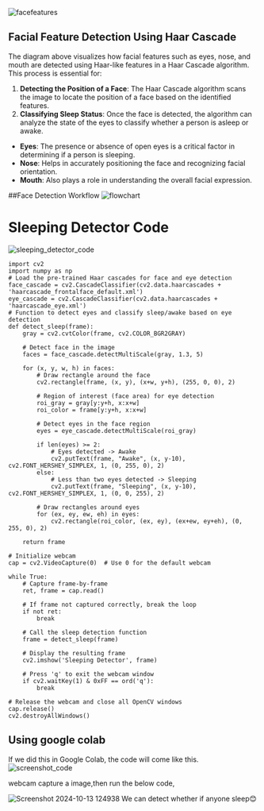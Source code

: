 ![facefeatures](https://github.com/user-attachments/assets/7301a0f3-15c9-4573-b138-f7e3632488fa)

## Facial Feature Detection Using Haar Cascade

The diagram above visualizes how facial features such as eyes, nose, and mouth are detected using Haar-like features in a Haar Cascade algorithm. This process is essential for:

1. **Detecting the Position of a Face**: The Haar Cascade algorithm scans the image to locate the position of a face based on the identified features.
2. **Classifying Sleep Status**: Once the face is detected, the algorithm can analyze the state of the eyes to classify whether a person is asleep or awake.


- **Eyes**: The presence or absence of open eyes is a critical factor in determining if a person is sleeping.
- **Nose**: Helps in accurately positioning the face and recognizing facial orientation.
- **Mouth**: Also plays a role in understanding the overall facial expression.

##Face Detection Workflow
![flowchart](https://github.com/user-attachments/assets/db9b87c0-1c2f-4f1e-a84c-1c5fa540f877)

# Sleeping Detector Code
![sleeping_detector_code](https://github.com/user-attachments/assets/186d35cc-e847-45af-87d6-4c40c12aac4d)

```
import cv2
import numpy as np
# Load the pre-trained Haar cascades for face and eye detection
face_cascade = cv2.CascadeClassifier(cv2.data.haarcascades + 'haarcascade_frontalface_default.xml')
eye_cascade = cv2.CascadeClassifier(cv2.data.haarcascades + 'haarcascade_eye.xml')
# Function to detect eyes and classify sleep/awake based on eye detection
def detect_sleep(frame):
    gray = cv2.cvtColor(frame, cv2.COLOR_BGR2GRAY)
    
    # Detect face in the image
    faces = face_cascade.detectMultiScale(gray, 1.3, 5)
    
    for (x, y, w, h) in faces:
        # Draw rectangle around the face
        cv2.rectangle(frame, (x, y), (x+w, y+h), (255, 0, 0), 2)
        
        # Region of interest (face area) for eye detection
        roi_gray = gray[y:y+h, x:x+w]
        roi_color = frame[y:y+h, x:x+w]
        
        # Detect eyes in the face region
        eyes = eye_cascade.detectMultiScale(roi_gray)
        
        if len(eyes) >= 2:
            # Eyes detected -> Awake
            cv2.putText(frame, "Awake", (x, y-10), cv2.FONT_HERSHEY_SIMPLEX, 1, (0, 255, 0), 2)
        else:
            # Less than two eyes detected -> Sleeping
            cv2.putText(frame, "Sleeping", (x, y-10), cv2.FONT_HERSHEY_SIMPLEX, 1, (0, 0, 255), 2)
        
        # Draw rectangles around eyes
        for (ex, ey, ew, eh) in eyes:
            cv2.rectangle(roi_color, (ex, ey), (ex+ew, ey+eh), (0, 255, 0), 2)
    
    return frame

# Initialize webcam
cap = cv2.VideoCapture(0)  # Use 0 for the default webcam

while True:
    # Capture frame-by-frame
    ret, frame = cap.read()
    
    # If frame not captured correctly, break the loop
    if not ret:
        break
    
    # Call the sleep detection function
    frame = detect_sleep(frame)
    
    # Display the resulting frame
    cv2.imshow('Sleeping Detector', frame)
    
    # Press 'q' to exit the webcam window
    if cv2.waitKey(1) & 0xFF == ord('q'):
        break

# Release the webcam and close all OpenCV windows
cap.release()
cv2.destroyAllWindows()
```



## Using google colab
If we did this in Google Colab, the code will come like this.
![screenshot_code](https://github.com/user-attachments/assets/1fa5d988-43bb-45bc-93e8-b1059c3e0f07)

webcam capture a image,then run the below code,

![Screenshot 2024-10-13 124938](https://github.com/user-attachments/assets/fd5e6f24-c4b5-4496-90e4-acbabbe853e8)
We can detect whether if anyone sleep😊